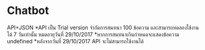 # Chatbot
API+JSON
*API เป็น Trial version จำกัดการสนทนา 100 ข้อความ และสามารถทดลองใช้งานได้ 7 วันเท่านั้น หมดอายุวันที่ 29/10/2017 
*หากการสนทนาเกินกำหนดจะแสดงข้อความ undefined 
*หลังจากวันที่ 29/10/2017 API จะไม่สามารถใช้งานได้ 
